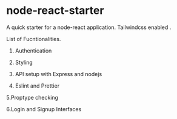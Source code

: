 # node-react-starter
A quick starter for a node-react application. Tailwindcss enabled .

List of Fucntionalities.
1. Authentication 

2. Styling

3. API setup with Express and nodejs

4. Eslint and Prettier

5.Proptype checking

6.Login and Signup Interfaces



